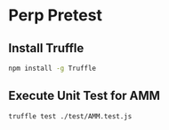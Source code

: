 # Perp Pretest

## Install Truffle

```bash
npm install -g Truffle
```

## Execute Unit Test for AMM

```bash
truffle test ./test/AMM.test.js
```